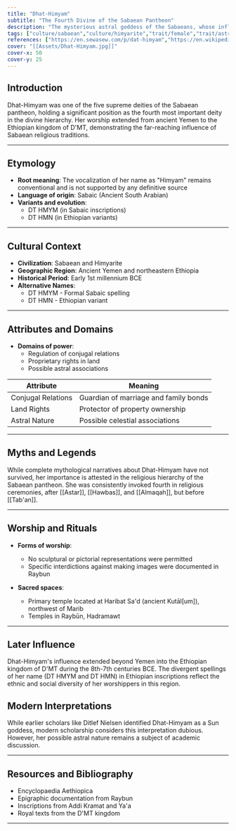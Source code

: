 ```yaml
---
title: "Dhat-Himyam"
subtitle: "The Fourth Divine of the Sabaean Pantheon"
description: "The mysterious astral goddess of the Sabaeans, whose influence extended from Yemen to Ethiopia"
tags: ["culture/sabaean","culture/himyarite","trait/female","trait/astral","trait/marriage","trait/land","domain/conjugal","domain/property"]
references: ["https://en.sewasew.com/p/dat-himyam","https://en.wikipedia.org/wiki/Sheba"]
cover: "[[Assets/Dhat-Himyam.jpg]]"
cover-x: 50
cover-y: 25
---
```

## Introduction
Dhat-Himyam was one of the five supreme deities of the Sabaean pantheon, holding a significant position as the fourth most important deity in the divine hierarchy. Her worship extended from ancient Yemen to the Ethiopian kingdom of D'MT, demonstrating the far-reaching influence of Sabaean religious traditions.

---

## Etymology

- **Root meaning**: The vocalization of her name as "Himyam" remains conventional and is not supported by any definitive source
- **Language of origin**: Sabaic (Ancient South Arabian)
- **Variants and evolution**: 
  - DT HMYM (in Sabaic inscriptions)
  - DT HMN (in Ethiopian variants)

---

## Cultural Context

- **Civilization**: Sabaean and Himyarite
- **Geographic Region**: Ancient Yemen and northeastern Ethiopia
- **Historical Period**: Early 1st millennium BCE
- **Alternative Names**:
  - DT HMYM - Formal Sabaic spelling
  - DT HMN - Ethiopian variant

---

## Attributes and Domains

- **Domains of power**: 
  - Regulation of conjugal relations
  - Proprietary rights in land
  - Possible astral associations

| Attribute | Meaning |
|-----------|----------|
| Conjugal Relations | Guardian of marriage and family bonds |
| Land Rights | Protector of property ownership |
| Astral Nature | Possible celestial associations |

---

## Myths and Legends

While complete mythological narratives about Dhat-Himyam have not survived, her importance is attested in the religious hierarchy of the Sabaean pantheon. She was consistently invoked fourth in religious ceremonies, after [[Astar]], [[Hawbas]], and [[Almaqah]], but before [[Tab'an]].

---

## Worship and Rituals

- **Forms of worship**: 
  - No sculptural or pictorial representations were permitted
  - Specific interdictions against making images were documented in Raybun

- **Sacred spaces**: 
  - Primary temple located at Haribat Sa'd (ancient Kutāl[um]), northwest of Marib
  - Temples in Raybūn, Hadramawt

---

## Later Influence

Dhat-Himyam's influence extended beyond Yemen into the Ethiopian kingdom of D'MT during the 8th-7th centuries BCE. The divergent spellings of her name (DT HMYM and DT HMN) in Ethiopian inscriptions reflect the ethnic and social diversity of her worshippers in this region.

## Modern Interpretations

While earlier scholars like Ditlef Nielsen identified Dhat-Himyam as a Sun goddess, modern scholarship considers this interpretation dubious. However, her possible astral nature remains a subject of academic discussion.

---

## Resources and Bibliography

- Encyclopaedia Aethiopica
- Epigraphic documentation from Raybun
- Inscriptions from Addi Kramat and Ya'a
- Royal texts from the D'MT kingdom

---